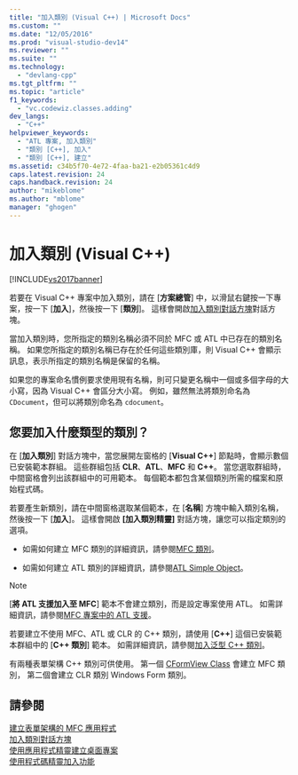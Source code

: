 ```yaml
---
title: "加入類別 (Visual C++) | Microsoft Docs"
ms.custom: ""
ms.date: "12/05/2016"
ms.prod: "visual-studio-dev14"
ms.reviewer: ""
ms.suite: ""
ms.technology: 
  - "devlang-cpp"
ms.tgt_pltfrm: ""
ms.topic: "article"
f1_keywords: 
  - "vc.codewiz.classes.adding"
dev_langs: 
  - "C++"
helpviewer_keywords: 
  - "ATL 專案, 加入類別"
  - "類別 [C++], 加入"
  - "類別 [C++], 建立"
ms.assetid: c34b5f70-4e72-4faa-ba21-e2b05361c4d9
caps.latest.revision: 24
caps.handback.revision: 24
author: "mikeblome"
ms.author: "mblome"
manager: "ghogen"
---
```

# 加入類別 (Visual C++)
[!INCLUDE[vs2017banner](../assembler/inline/includes/vs2017banner.md)]

若要在 Visual C\+\+ 專案中加入類別，請在 \[**方案總管**\] 中，以滑鼠右鍵按一下專案，按一下 \[**加入**\]，然後按一下 \[**類別**\]。  這樣會開啟[加入類別對話方塊](../ide/add-class-dialog-box.md)對話方塊。  
  
 當加入類別時，您所指定的類別名稱必須不同於 MFC 或 ATL 中已存在的類別名稱。  如果您所指定的類別名稱已存在於任何這些類別庫，則 Visual C\+\+ 會顯示訊息，表示所指定的類別名稱是保留的名稱。  
  
 如果您的專案命名慣例要求使用現有名稱，則可只變更名稱中一個或多個字母的大小寫，因為 Visual C\+\+ 會區分大小寫。  例如，雖然無法將類別命名為 `CDocument`，但可以將類別命名為 `cdocument`。  
  
## 您要加入什麼類型的類別？  
 在 \[**加入類別**\] 對話方塊中，當您展開左窗格的 \[**Visual C\+\+**\] 節點時，會顯示數個已安裝範本群組。  這些群組包括 **CLR**、**ATL**、**MFC** 和 **C\+\+**。  當您選取群組時，中間窗格會列出該群組中的可用範本。  每個範本都包含某個類別所需的檔案和原始程式碼。  
  
 若要產生新類別，請在中間窗格選取某個範本，在 \[**名稱**\] 方塊中輸入類別名稱，然後按一下 \[**加入**\]。  這樣會開啟 **\[加入類別精靈\]** 對話方塊，讓您可以指定類別的選項。  
  
-   如需如何建立 MFC 類別的詳細資訊，請參閱[MFC 類別](../mfc/reference/adding-an-mfc-class.md)。  
  
-   如需如何建立 ATL 類別的詳細資訊，請參閱[ATL Simple Object](../atl/reference/adding-an-atl-simple-object.md)。  
  
> [!NOTE]
>  \[**將 ATL 支援加入至 MFC**\] 範本不會建立類別，而是設定專案使用 ATL。  如需詳細資訊，請參閱[MFC 專案中的 ATL 支援](../mfc/reference/adding-atl-support-to-your-mfc-project.md)。  
  
 若要建立不使用 MFC、ATL 或 CLR 的 C\+\+ 類別，請使用 \[**C\+\+**\] 這個已安裝範本群組中的 \[**C\+\+ 類別**\] 範本。  如需詳細資訊，請參閱[加入泛型 C\+\+ 類別](../ide/adding-a-generic-cpp-class.md)。  
  
 有兩種表單架構 C\+\+ 類別可供使用。  第一個 [CFormView Class](../mfc/reference/cformview-class.md) 會建立 MFC 類別，  第二個會建立 CLR 類別 Windows Form 類別。  
  
## 請參閱  
 [建立表單架構的 MFC 應用程式](../mfc/reference/creating-a-forms-based-mfc-application.md)   
 [加入類別對話方塊](../ide/add-class-dialog-box.md)   
 [使用應用程式精靈建立桌面專案](../ide/creating-desktop-projects-by-using-application-wizards.md)   
 [使用程式碼精靈加入功能](../ide/adding-functionality-with-code-wizards-cpp.md)